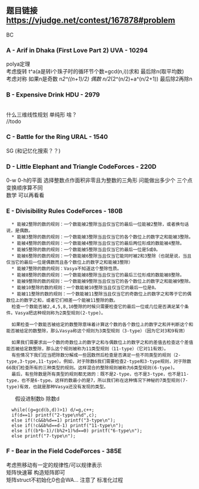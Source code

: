 ## 题目链接 https://vjudge.net/contest/167878#problem
BC

### A - Arif in Dhaka (First Love Part 2) UVA - 10294 
polya定理 <br>
考虑旋转 t^a(a是转i个珠子时的循环节个数=gcd(n,i))求和 最后除n(取平均数)<br>
考虑对称 如果n是奇数 n*2^((n+1)/2) 偶数 n/2*(2^(n/2)+a^(n/2+1)) 最后除2再除n <br>

### B - Expensive Drink HDU - 2979 
<br>什么三维线性规划 单纯形 啥？
<br> //todo
<br>

### C - Battle for the Ring URAL - 1540 
SG (和记忆化搜索？？)

### D - Little Elephant and Triangle CodeForces - 220D 
0-w 0-h的平面 选择整数点作面积非零且为整数的三角形 问能做出多少个 三个点变换顺序算不同<br>
数学 可以再看看

### E - Divisibility Rules CodeForces - 180B 
      * 能被2整除的数的规则：一个数能被2整除当且仅当它的最后一位能被2整除，或者换句话说，是偶数。
      * 能被3整除的数的规则：一个数能被3整除当且仅当它的各个数位上的数字之和能被3整除。
      * 能被4整除的数的规则：一个数能被4整除当且仅当它的最后两位形成的数能被4整除。
      * 能被5整除的数的规则：一个数能被5整除当且仅当它的最后一位是5或0。
      * 能被6整除的数的规则：一个数能被6整除当且仅当它能同时被2和3整除（也就是说，当且仅当它的最后一位是偶数而且各个数位上的数字之和能被3整除）
      * 能被7整除的数的规则：Vasya不知道这个整除性质。
      * 能被8整除的数的规则：一个数能被8整除当且仅当它的最后三位形成的数能被8整除。
      * 能被9整除的数的规则：一个数能被9整除当且仅当它的各个数位上的数字之和能被9整除。
      * 能被10整除的数的规则：一个数能被10整除当且仅当它的最后一位是0。
      * 能被11整除的数的规则：一个数能被11整除当且仅当它的奇数位上的数字之和等于它的偶数位上的数字之和，或者它们相差一个能被11整除的数。
      检查一个数能否被2,4,5,8,10整除的时候只需要检查它的最后一位或几位是否满足某个条件。Vasya把这种规则称为2类型规则(2-type)。
      
      如果检查一个数能否被给定的数整除意味着计算这个数的各个数位上的数字之和并判断这个和能否被给定的数整除，那么Vasya称这个规则为3类型规则（3-type）（因为它对3和9有效）
      
      如果我们需要求出一个数的奇数位上的数字之和与偶数位上的数字之和的差值去检查这个差值能否被给定数整除，那么这个规则被称为11类型规则（11-type）（它对11有效）。
      有些情况下我们应当把除数分解成一些因数然后检查是否满足一些不同类型的规则（2-type,3-type,11-type）。例如，对于除数6我们需要检查2-type和3-type规则，对于除数66我们检查所有的三种类型的规则。这样混合的整除规则被称为6类型规则(6-type)。
      最后，有些除数是所有类型的规则都无效的：既不是2-type，也不是3-type，也不是11-type，也不是6-type。这样的数最小的是7，所以我们称在这种情况下神秘的7类型规则(7-type)有效，也就是那种Vasya还没有发现的类型。
      
假设进制数b 除数d 

      while((g=gcd(b,d))>1) d/=g,c++;
      if(d==1) printf("2-type\n%d",c);
      else if(!c&&b%d==1) printf("3-type\n");
      else if(!c&&b%d==d-1) printf("11-type\n");
      else if((b*b-1)/(b%2+1)%d==0) printf("6-type\n");
      else printf("7-type\n");
      
### F - Bear in the Field CodeForces - 385E 
考虑熊移动有一定的规律性/可以规律表示<br>
矩阵快速幂 构造矩阵即可<br>
矩阵struct不初始化0也会WA... 注意了 标准化过程

